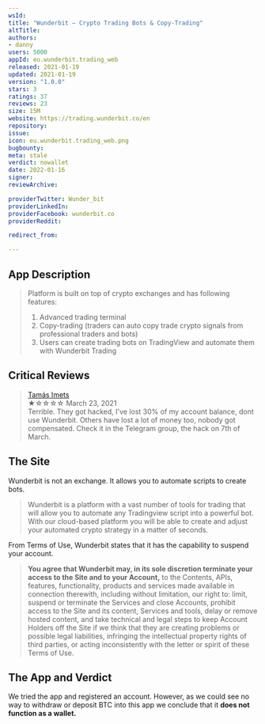 ```yaml
---
wsId: 
title: "Wunderbit — Crypto Trading Bots & Copy-Trading"
altTitle: 
authors:
- danny
users: 5000
appId: eu.wunderbit.trading_web
released: 2021-01-19
updated: 2021-01-19
version: "1.0.0"
stars: 3
ratings: 37
reviews: 23
size: 15M
website: https://trading.wunderbit.co/en
repository: 
issue: 
icon: eu.wunderbit.trading_web.png
bugbounty: 
meta: stale
verdict: nowallet
date: 2022-01-16
signer: 
reviewArchive:

providerTwitter: Wunder_bit
providerLinkedIn: 
providerFacebook: wunderbit.co
providerReddit: 

redirect_from:

---
```


## App Description
> Platform is built on top of crypto exchanges and has following features:
> 1. Advanced trading terminal
> 2. Copy-trading (traders can auto copy trade crypto signals from professional traders and bots)
> 3. Users can create trading bots on TradingView and automate them with Wunderbit Trading

## Critical Reviews

> [Tamás Imets](https://play.google.com/store/apps/details?id=eu.wunderbit.trading_web&reviewId=gp%3AAOqpTOHhuxS6LgUJDr7ZHEI7QcxSvvfRcSeFPbm2pQasMiEiOUOq3_6d61UZXVkz4o781UeiW7y4XZa7e5osSA)<br>
  ★☆☆☆☆ March 23, 2021 <br>
       Terrible. They got hacked, I've lost 30% of my account balance, dont use Wunderbit. Others have lost a lot of money too, nobody got compensated. Check it in the Telegram group, the hack on 7th of March.


## The Site

Wunderbit is not an exchange. It allows you to automate scripts to create bots.

> Wunderbit is a platform with a vast number of tools for trading that will allow you to automate any Tradingview script into a powerful bot. With our cloud-based platform you will be able to create and adjust your automated crypto strategy in a matter of seconds.

From Terms of Use, Wunderbit states that it has the capability to suspend your account.

> **You agree that Wunderbit may, in its sole discretion terminate your access to the Site and to your Account,** to the Contents, APIs, features, functionality, products and services made available in connection therewith, including without limitation, our right to: limit, suspend or terminate the Services and close Accounts, prohibit access to the Site and its content, Services and tools, delay or remove hosted content, and take technical and legal steps to keep Account Holders off the Site if we think that they are creating problems or possible legal liabilities, infringing the intellectual property rights of third parties, or acting inconsistently with the letter or spirit of these Terms of Use.

## The App and Verdict

We tried the app and registered an account.  However, as we could see no way to withdraw or deposit BTC into this app we conclude that it **does not function as a wallet.**
